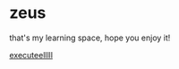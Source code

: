 # zeus
 
 that's my learning space, hope you enjoy it!


<a href="https://eduardosob.github.io/zeus/CSS.html"> executeelllll </a>
